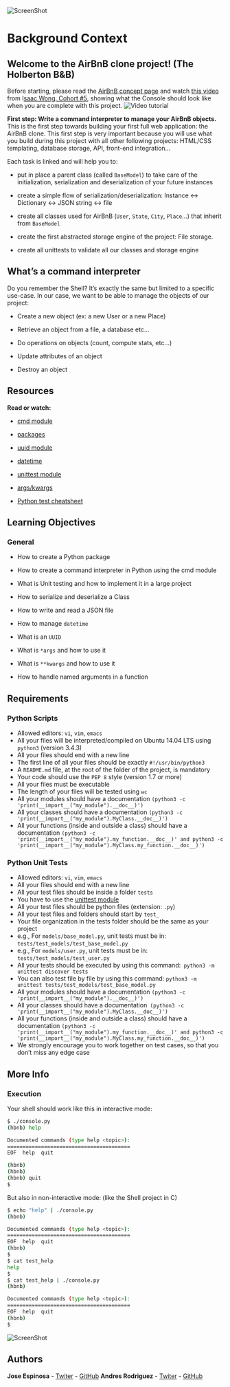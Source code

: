 ![ScreenShot](https://github.com/joer9514/AirBnB_clone/blob/master/.img/AirBnB_.png)

# Background Context

## Welcome to the AirBnB clone project! (The Holberton B&B)

Before starting, please read the [AirBnB concept page](https://intranet.hbtn.io/concepts/74) and watch [this video](https://www.youtube.com/watch?v=jeJwRB33YNg&feature=youtu.be) from I[saac Wong, Cohort #5](https://twitter.com/KYIsaacWong), showing what the Console should look like when you are complete with this project.
![Video tutorial](https://www.youtube.com/watch?time_continue=31&v=E12Xc3H2xqo&feature=emb_logo)

**First step: Write a command interpreter to manage your AirBnB objects.**
This is the first step towards building your first full web application: the AirBnB clone. This first step is very important because you will use what you build during this project with all other following projects: HTML/CSS templating, database storage, API, front-end integration…

Each task is linked and will help you to:

* put in place a parent class (called `BaseModel`) to take care of the initialization, serialization and deserialization of your future instances

* create a simple flow of serialization/deserialization: Instance <-> Dictionary <-> JSON string <-> file

* create all classes used for AirBnB (`User`, `State`, `City`, `Place`…) that inherit from `BaseModel`

* create the first abstracted storage engine of the project: File storage.

* create all unittests to validate all our classes and storage engine

## What’s a command interpreter

Do you remember the Shell? It’s exactly the same but limited to a specific use-case. In our case, we want to be able to manage the objects of our project:

* Create a new object (ex: a new User or a new Place)

* Retrieve an object from a file, a database etc…

* Do operations on objects (count, compute stats, etc…)

* Update attributes of an object

* Destroy an object

## Resources

**Read or watch:**

* [cmd module](https://docs.python.org/3.4/library/cmd.html)

* [packages](https://intranet.hbtn.io/concepts/66)

* [uuid module](https://docs.python.org/3.4/library/uuid.html)

* [datetime](https://docs.python.org/3.4/library/datetime.html)

* [unittest module](https://docs.python.org/3.4/library/unittest.html#module-unittest)

* [args/kwargs](https://yasoob.me/2013/08/04/args-and-kwargs-in-python-explained/)

* [Python test cheatsheet](https://www.pythonsheets.com/notes/python-tests.html)

## Learning Objectives

### General

* How to create a Python package

* How to create a command interpreter in Python using the cmd module

* What is Unit testing and how to implement it in a large project

* How to serialize and deserialize a Class

* How to write and read a JSON file

* How to manage `datetime`

* What is an `UUID`

* What is `*args` and how to use it

* What is `**kwargs` and how to use it

* How to handle named arguments in a function

## Requirements

### Python Scripts

* Allowed editors: `vi`, `vim`, `emacs`
* All your files will be interpreted/compiled on Ubuntu 14.04 LTS using `python3` (version 3.4.3)
* All your files should end with a new line
* The first line of all your files should be exactly `#!/usr/bin/python3`
* A `README.md` file, at the root of the folder of the project, is mandatory
* Your code should use the `PEP 8` style (version 1.7 or more)
* All your files must be executable
* The length of your files will be tested using `wc`
* All your modules should have a documentation `(python3 -c 'print(__import__("my_module").__doc__)')`
* All your classes should have a documentation `(python3 -c 'print(__import__("my_module").MyClass.__doc__)')`
* All your functions (inside and outside a class) should have a documentation `(python3 -c 'print(__import__("my_module").my_function.__doc__)' and python3 -c 'print(__import__("my_module").MyClass.my_function.__doc__)')`

### Python Unit Tests

* Allowed editors: `vi`, `vim`, `emacs`
* All your files should end with a new line
* All your test files should be inside a folder `tests`
* You have to use the [unittest module](https://docs.python.org/3.4/library/unittest.html#module-unittest)
* All your test files should be python files (extension: `.py`)
* All your test files and folders should start by `test_`
* Your file organization in the tests folder should be the same as your project
* e.g., For `models/base_model.py`, unit tests must be in: `tests/test_models/test_base_model.py`
* e.g., For `models/user.py`, unit tests must be in: `tests/test_models/test_user.py`
* All your tests should be executed by using this command:` python3 -m unittest discover tests`
* You can also test file by file by using this command: `python3 -m unittest tests/test_models/test_base_model.py`
* All your modules should have a documentation `(python3 -c 'print(__import__("my_module").__doc__)')`
* All your classes should have a documentation` (python3 -c 'print(__import__("my_module").MyClass.__doc__)')`
* All your functions (inside and outside a class) should have a documentation `(python3 -c 'print(__import__("my_module").my_function.__doc__)' and python3 -c 'print(__import__("my_module").MyClass.my_function.__doc__)')`
* We strongly encourage you to work together on test cases, so that you don’t miss any edge case

## More Info

### Execution
Your shell should work like this in interactive mode:

```bash
$ ./console.py
(hbnb) help

Documented commands (type help <topic>):
========================================
EOF  help  quit

(hbnb) 
(hbnb) 
(hbnb) quit
$
```
But also in non-interactive mode: (like the Shell project in C)
```bash
$ echo "help" | ./console.py
(hbnb)

Documented commands (type help <topic>):
========================================
EOF  help  quit
(hbnb) 
$
$ cat test_help
help
$
$ cat test_help | ./console.py
(hbnb)

Documented commands (type help <topic>):
========================================
EOF  help  quit
(hbnb) 
$
```
![ScreenShot](https://github.com/joer9514/AirBnB_clone/blob/master/.img/Diagram_.png)

## Authors
**Jose Espinosa** - [Twiter](https://twitter.com/joer9514) - [GitHub](https://github.com/joer9514)
**Andres Rodriguez** - [Twiter](https://twitter.com/anhujuju) - [GitHub](https://github.com/anhujuju)